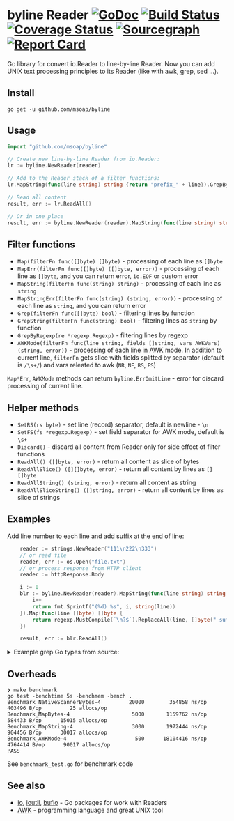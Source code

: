 # byline Reader [![GoDoc](https://godoc.org/github.com/msoap/byline?status.svg)](https://godoc.org/github.com/msoap/byline) [![Build Status](https://travis-ci.org/msoap/byline.svg?branch=master)](https://travis-ci.org/msoap/byline) [![Coverage Status](https://coveralls.io/repos/github/msoap/byline/badge.svg?branch=master)](https://coveralls.io/github/msoap/byline?branch=master) [![Sourcegraph](https://sourcegraph.com/github.com/msoap/byline/-/badge.svg)](https://sourcegraph.com/github.com/msoap/byline?badge) [![Report Card](https://goreportcard.com/badge/github.com/msoap/byline)](https://goreportcard.com/report/github.com/msoap/byline)

Go library for convert io.Reader to line-by-line Reader. Now you can add UNIX text processing principles to its Reader (like with awk, grep, sed ...).

## Install

`go get -u github.com/msoap/byline`

## Usage

```Go
import "github.com/msoap/byline"

// Create new line-by-line Reader from io.Reader:
lr := byline.NewReader(reader)

// Add to the Reader stack of a filter functions:
lr.MapString(func(line string) string {return "prefix_" + line}).GrepByRegexp(regexp.MustCompile("only this"))

// Read all content
result, err := lr.ReadAll()

// Or in one place
result, err := byline.NewReader(reader).MapString(func(line string) string {return "prefix_" + line}).ReadAll()
```

## Filter functions

  * `Map(filterFn func([]byte) []byte)` - processing of each line as `[]byte`
  * `MapErr(filterFn func([]byte) ([]byte, error))` - processing of each line as `[]byte`, and you can return error, `io.EOF` or custom error
  * `MapString(filterFn func(string) string)` - processing of each line as `string`
  * `MapStringErr(filterFn func(string) (string, error))` - processing of each line as `string`, and you can return error
  * `Grep(filterFn func([]byte) bool)` - filtering lines by function
  * `GrepString(filterFn func(string) bool)` - filtering lines as `string` by function
  * `GrepByRegexp(re *regexp.Regexp)` - filtering lines by regexp
  * `AWKMode(filterFn func(line string, fields []string, vars AWKVars) (string, error))` - processing of each line in AWK mode.
    In addition to current line, `filterFn` gets slice with fields splitted by separator (default is `/\s+/`) and vars releated to awk (`NR`, `NF`, `RS`, `FS`)

`Map*Err`, `AWKMode` methods can return `byline.ErrOmitLine` - error for discard processing of current line.

## Helper methods

  * `SetRS(rs byte)` - set line (record) separator, default is newline - `\n`
  * `SetFS(fs *regexp.Regexp)` - set field separator for AWK mode, default is `\s+`
  * `Discard()` - discard all content from Reader only for side effect of filter functions
  * `ReadAll() ([]byte, error)` - return all content as slice of bytes
  * `ReadAllSlice() ([][]byte, error)` - return all content by lines as `[][]byte`
  * `ReadAllString() (string, error)` - return all content as string
  * `ReadAllSliceString() ([]string, error)` - return all content by lines as slice of strings

## Examples

Add line number to each line and add suffix at the end of line:

```Go
	reader := strings.NewReader("111\n222\n333")
    // or read file
    reader, err := os.Open("file.txt")
    // or process response from HTTP client
    reader := httpResponse.Body

	i := 0
	blr := byline.NewReader(reader).MapString(func(line string) string {
		i++
		return fmt.Sprintf("(%d) %s", i, string(line))
	}).Map(func(line []byte) []byte {
		return regexp.MustCompile(`\n?$`).ReplaceAll(line, []byte(" suf\n"))
	})

	result, err := blr.ReadAll()

```

<details><summary>Example grep Go types from source:</summary>
```Go
type StateMachine struct {
	beginRe *regexp.Regexp
	endRe   *regexp.Regexp
	inBlock bool
}

func (sm *StateMachine) SMFilter(line []byte) bool {
	switch {
	case sm.beginRe.Match(line):
		sm.inBlock = true
		return true
	case sm.inBlock && sm.endRe.Match(line):
		sm.inBlock = false
		return true
	default:
		return sm.inBlock
	}
}

func ExampleReader_Grep() {
	file, err := os.Open("byline.go")
	if err != nil {
		fmt.Println(err)
		return
	}

	// get all lines between "^type..." and "^}"
	sm := StateMachine{
		beginRe: regexp.MustCompile(`^type `),
		endRe:   regexp.MustCompile(`^}\s+$`),
	}

	blr := byline.NewReader(file).Grep(sm.SMFilter).Map(func(line []byte) []byte {
		// and remove comments
		return regexp.MustCompile(`\s+//.+`).ReplaceAll(line, []byte{})
	})

	result, err := blr.ReadAllString()
	if err != nil {
		fmt.Println(err)
		return
	}

	fmt.Print(result)
}
```
Output:
```
type Reader struct {
	bufReader   *bufio.Reader
	filterFuncs []func(line []byte) ([]byte, error)
	awkVars     AWKVars
}
type AWKVars struct {
	NR int
	NF int
	RS byte
	FS *regexp.Regexp
}
```
</details>

<details><summary>Example of AWK mode, summarize third column with filter (>10.0):</summary>
```Go
    // CSV with "#" instead of "\n"
	reader := strings.NewReader(`1,name one,12.3#2,second row;7.1#3,three row;15.51`)

	sum := 0.0
	err := byline.NewReader(reader).
		SetRS('#').
		SetFS(regexp.MustCompile(`,|;`)).
		AWKMode(func(line string, fields []string, vars byline.AWKVars) (string, error) {
			if vars.NF < 3 {
				return "", fmt.Errorf("csv parse failed for %q", line)
			}

			if price, err := strconv.ParseFloat(fields[2], 10); err != nil {
				return "", err
			} else if price < 10 {
				return "", byline.ErrOmitLine
			} else {
				sum += price
				return "", nil
			}
		}).Discard()

	fmt.Println("Price sum:", sum, err)

```
Output:
```
Price sum: 27.81 nil
```
</details>

## Overheads

    ❯ make benchmark
    go test -benchtime 5s -benchmem -bench .
    Benchmark_NativeScannerBytes-4   	   20000	    354858 ns/op	  403496 B/op	      25 allocs/op
    Benchmark_MapBytes-4             	    5000	   1159762 ns/op	  584433 B/op	   15015 allocs/op
    Benchmark_MapString-4            	    3000	   1972444 ns/op	  904456 B/op	   30017 allocs/op
    Benchmark_AWKMode-4              	     500	  18104416 ns/op	 4764414 B/op	   90017 allocs/op
    PASS

See `benchmark_test.go` for benchmark code

## See also

  * [io](https://golang.org/pkg/io/), [ioutil](https://golang.org/pkg/io/ioutil/), [bufio](https://golang.org/pkg/bufio/) - Go packages for work with Readers
  * [AWK](https://en.wikipedia.org/wiki/AWK) - programming language and great UNIX tool
